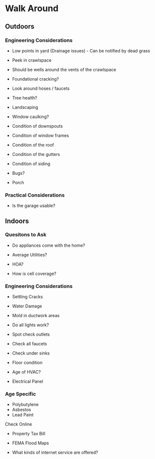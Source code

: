 
# Walk Around

## Outdoors

### Engineering Considerations

- Low points in yard (Drainage issues) - Can be notified by dead grass

- Peek in crawlspace

- Should be wells around the vents of the crawlspace

- Foundational cracking?

- Look around hoses / faucets

- Tree health?

- Landscaping

- Window caulking?

- Condition of downspouts

- Condition of window frames

- Condition of the roof

- Condition of the gutters

- Condition of siding

- Bugs?

- Porch

### Practical Considerations

- Is the garage usable?

## Indoors

### Quesitons to Ask

- Do appliances come with the home?

- Average Utilities?

- HOA?

- How is cell coverage?

### Engineering Considerations
- Settling Cracks

- Water Damage

- Mold in ductwork areas

- Do all lights work?

- Spot check outlets

- Check all faucets

- Check under sinks

- Floor condition

- Age of HVAC?

- Electrical Panel

### Age Specific
- Polybutylene
- Asbestos
- Lead Paint


Check Online

- Property Tax Bill

- FEMA Flood Maps

- What kinds of internet service are offered?
